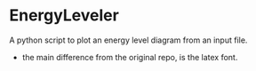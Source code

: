 EnergyLeveler
=============

A python script to plot an energy level diagram from an input file.


- the main difference from the original repo, is the latex font. 
